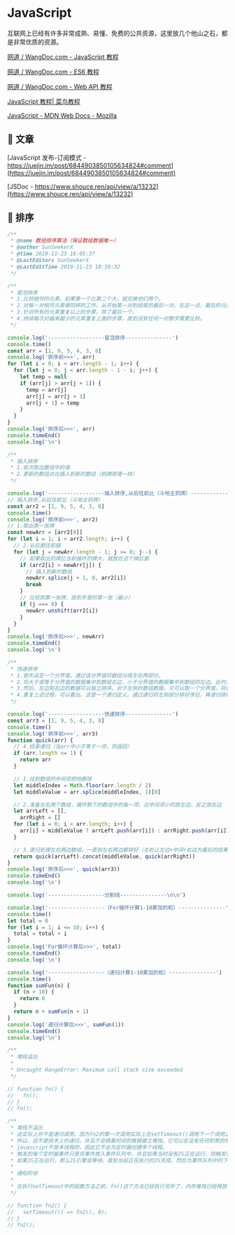 # JavaScript

互联网上已经有许多非常成熟、易懂、免费的公共资源，这里放几个他山之石，都是非常优质的资源。

[网道 / WangDoc.com - JavaScript 教程](https://wangdoc.com/javascript/)

[网道 / WangDoc.com - ES6 教程](https://wangdoc.com/es6/)

[网道 / WangDoc.com - Web API 教程](https://wangdoc.com/webapi/)

[JavaScript 教程| 菜鸟教程](https://www.runoob.com/js/js-tutorial.html)

[JavaScript - MDN Web Docs - Mozilla](https://developer.mozilla.org/zh-CN/docs/Web/JavaScript)

## 📌 文章

[JavaScript 发布-订阅模式 - https://juejin.im/post/6844903850105634824#comment](https://juejin.im/post/6844903850105634824#comment)

[JSDoc - https://www.shouce.ren/api/view/a/13232](https://www.shouce.ren/api/view/a/13232)

## 📌 排序

```javascript
/**
 * @name 数组排序算法（保证数组数据唯一）
 * @author SunSeekerX
 * @time 2019-11-23 16:05:37
 * @LastEditors SunSeekerX
 * @LastEditTime 2019-11-23 18:59:32
 */

/**
 * 冒泡排序
 * 1.比较相邻的元素。如果第一个比第二个大，就交换他们两个。
 * 2.对每一对相邻元素做同样的工作，从开始第一对到结尾的最后一对。在这一点，最后的元素应该会是最大的数。
 * 3.针对所有的元素重复以上的步骤，除了最后一个。
 * 4.持续每次对越来越少的元素重复上面的步骤，直到没有任何一对数字需要比较。
 */

console.log('------------------冒泡排序---------------')
console.time()
const arr = [1, 9, 5, 4, 3, 8]
console.log('排序前>>>', arr)
for (let i = 0; i < arr.length - 1; i++) {
  for (let j = 0; j < arr.length - 1 - i; j++) {
    let temp = null
    if (arr[j] > arr[j + 1]) {
      temp = arr[j]
      arr[j] = arr[j + 1]
      arr[j + 1] = temp
    }
  }
}
console.log('排序后>>>', arr)
console.timeEnd()
console.log('\n')

/**
 * 插入排序
 * 1.依次取出数组中的值
 * 2.更新的数组对比插入到新的数组（抓牌原理一样）
 */

console.log('------------------插入排序,从后往前比（斗地主抓牌）---------------')
// 插入排序,从后往前比（斗地主抓牌）
const arr2 = [1, 9, 5, 4, 3, 8]
console.time()
console.log('排序前>>>', arr2)
// 1.取出第一张牌
const newArr = [arr2[0]]
for (let i = 1; i < arr2.length; i++) {
  // 2.从后面往前插
  for (let j = newArr.length - 1; j >= 0; j--) {
    // 如果取出的牌比当前循环的牌大，就放在这个牌后面
    if (arr2[i] > newArr[j]) {
      // 插入到新的数组
      newArr.splice(j + 1, 0, arr2[i])
      break
    }
    // 比较到第一张牌，放到手里的第一张（最小）
    if (j === 0) {
      newArr.unshift(arr2[i])
    }
  }
}
console.log('排序后>>>', newArr)
console.timeEnd()
console.log('\n')

/**
 * 快速排序
 * 1.首先设定一个分界值，通过该分界值将数组分成左右两部分。
 * 2.将大于或等于分界值的数据集中到数组右边，小于分界值的数据集中到数组的左边。此时，左边部分中各元素都小于或等于分界值，而右边部分中各元素都大于或等于分界值。
 * 3.然后，左边和右边的数据可以独立排序。对于左侧的数组数据，又可以取一个分界值，将该部分数据分成左右两部分，同样在左边放置较小值，右边放置较大值。右侧的数组数据也可以做类似处理。
 * 4.重复上述过程，可以看出，这是一个递归定义。通过递归将左侧部分排好序后，再递归排好右侧部分的顺序。当左、右两个部分各数据排序完成后，整个数组的排序也就完成了。
 */

console.log('------------------快速排序---------------')
const arr3 = [1, 9, 5, 4, 3, 8]
console.time()
console.log('排序前>>>', arr3)
function quick(arr) {
  // 4.结束递归（当arr中小于等于一项，则返回）
  if (arr.length <= 1) {
    return arr
  }

  // 1.找到数组的中间项把他删除
  let middleIndex = Math.floor(arr.length / 2)
  let middleValue = arr.splice(middleIndex, 1)[0]

  // 2.准备左右两个数组，循环剩下的数组中的每一项，比中间项小的放左边，反之放右边
  let arrLeft = [],
    arrRight = []
  for (let i = 0; i < arr.length; i++) {
    arr[i] < middleValue ? arrLeft.push(arr[i]) : arrRight.push(arr[i])
  }

  // 3.递归处理左右两边数组，一直到左右两边都排好（左右让左边+中间+右边为最后的结果）
  return quick(arrLeft).concat(middleValue, quick(arrRight))
}
console.log('排序后>>>', quick(arr3))
console.timeEnd()
console.log('\n')

console.log('------------------分割线---------------\n\n')

console.log('------------------（For循环计算1-10累加的和）---------------')
console.time()
let total = 0
for (let i = 1; i <= 10; i++) {
  total = total + i
}
console.log('For循环计算后>>>', total)
console.timeEnd()
console.log('\n')

console.log('------------------（递归计算1-10累加的和）---------------')
console.time()
function sumFun(n) {
  if (n > 10) {
    return 0
  }
  return n + sumFun(n + 1)
}
console.log('递归计算后>>>', sumFun(1))
console.timeEnd()
console.log('\n')

/**
 * 堆栈溢出
 *
 * Uncaught RangeError: Maximum call stack size exceeded
 */

// function fn() {
//   fn();
// }
// fn();

/**
 * 堆栈不溢出
 * 这实际上并不是递归调用，因为fn2的第一次调用实际上在setTimeout()调用下一个调用之前完成。
 * 所以，这不是技术上的递归，并且不会随着时间的推移建立堆栈。它可以在没有任何积聚的情况下永久运行，这是保持反复运行的完美方式。
 * javascript不是多线程的，因此它不会为定时器创建多个线程。
 * 触发的每个定时器事件只是将事件放入事件队列中，并且如果当时没有JS正在运行，则触发该事件（从而调用回调函数）。
 * 如果JS正在运行，那么JS引擎会等待，直到当前正在执行的JS完成，然后为事件队列中的下一个事件提供服务（从而调用回调）。
 *
 * 通俗的说
 *
 * 在执行setTimeout中的函数方法之前，fn()这个方法已经执行完毕了，内存堆栈已经释放了，因此不会内存溢出
 */

// function fn2() {
//   setTimeout(() => fn2(), 0);
// }
// fn2();
```
